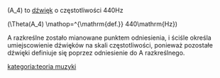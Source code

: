 \(A_4\) to [dźwięk](dźwięk "wikilink") o częstotliwości 440Hz

\(\Theta(A_4) \mathop=^{\mathrm{def.}} 440\mathrm{Hz}\)

A razkreślne zostało mianowane punktem odniesienia, i ściśle określa
umiejscowienie dźwięków na skali częstotliwości, ponieważ pozostałe
dźwięki definiuje się poprzez odniesienie do A razkreślnego.

[kategoria:teoria muzyki](kategoria:teoria_muzyki "wikilink")